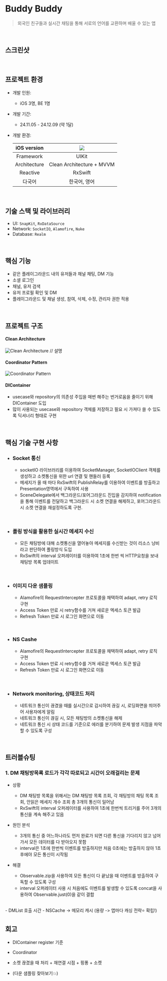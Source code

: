 # Buddy Buddy
> 외국인 친구들과 실시간 채팅을 통해 서로의 언어를 교환하며 배울 수 있는 앱
<br/>

## 스크린샷

<br>

## 프로젝트 환경
- 개발 인원:
  - iOS 3명, BE 1명
- 개발 기간:
  - 24.11.05 - 24.12.09 (약 1달)
- 개발 환경:
    
    | iOS version | <img src="https://img.shields.io/badge/iOS-15.0+-black?logo=apple"/> |
    |:-:|:-:|
    | Framework | UIKit |
    | Architecture | Clean Architecture + MVVM |
    | Reactive | RxSwift |
    | 다국어 | 한국어, 영어 |

<br/>

## 기술 스택 및 라이브러리
- UI: `SnapKit`, `RxDataSource`
- Network: `SocketIO`, `Alamofire`, `Nuke`
- Database: `Realm`

<br/>

## 핵심 기능

- 같은 플레이그라운드 내의 유저들과 채널 채팅, DM 기능
- 소셜 로그인 
- 채널, 유저 검색
- 유저 프로필 확인 및 DM
- 플레이그라운드 및 채널 생성, 참여, 삭제, 수정, 관리자 권한 적용

<br/>

## 프로젝트 구조
#### Clean Architecture
![Clean Architecture](Documents/BuddyCleanArchitecture.png)
// 설명
#### Coordinator Pattern
![Coordinator Pattern](Documents/BuddyCoordinator.png)

#### DIContainer
- usecase와 repository의 의존성 주입을 매번 해주는 번거로움을 줄이기 위해 DIContainer 도입
- 많이 사용되는 usecase와 repository 객체를 저장하고 필요 시 가져다 쓸 수 있도록 딕셔너리 형태로 구현

<br>

## 핵심 기술 구현 사항

  - ### Socket 통신
    - socketIO 라이브러리를 이용하여 SocketManager, SocketIOClient 객체를 생성하고 소켓통신을 위한 url 연결 및 핸들러 등록
    - 메세지가 올 때 마다 RxSwift의 PublishRelay를 이용하여 이벤트를 방출하고 Presentation영역에서 구독하여 사용
    - SceneDelegate에서 백그라운드/포어그라운드 진입을 감지하여 notification을 통해 이벤트를 전달하고 백그라운드 시 소켓 연결을 해제하고, 포어그라운드 시 소켓 연결을 재설정하도록 구현.
  
  <br>

  - ### 폴링 방식을 활용한 실시간 메세지 수신
    - 모든 채팅방에 대해 소켓통신을 열어놓아 메세지를 수신받는 것이 리소스 낭비라고 판단하여 폴링방식 도입
    - RxSwift의 interval 오퍼레이터를 이용하여 1초에 한번 씩 HTTP요청을 보내 채팅방 목록 업데이트

  <br>

  - ### 이미지 다운 샘플링
    - Alamofire의 RequestIntercepter 프로토콜을 채택하여 adapt, retry 로직 구현 
    - Access Token 만료 시 retry함수를 거쳐 새로운 엑세스 토큰 발급
    - Refresh Token 만료 시 로그인 화면으로 이동

  <br>

  - ### NS Cashe
    - Alamofire의 RequestIntercepter 프로토콜을 채택하여 adapt, retry 로직 구현 
    - Access Token 만료 시 retry함수를 거쳐 새로운 엑세스 토큰 발급
    - Refresh Token 만료 시 로그인 화면으로 이동

  <br>

  - ### Network monitoring, 상태코드 처리
    - 네트워크 통신이 끊겼을 때를 실시간으로 감시하여 끊길 시, 로딩화면을 띄어주어 사용자에게 알림 
    - 네트워크 통신이 끊길 시, 모든 채팅방의 소켓통신을 해제
    - 네트워크 통신 시 상태 코드를 기준으로 에러를 분기하여 문제 발생 지점을 파악할 수 있도록 구성

  <br>

## 트러블슈팅
### 1. DM 채팅방목록 로드가 각각 따로되고 시간이 오래걸리는 문제
- 상황
  - DM 채팅방 목록을 위해서는 DM 채팅방 목록 조회, 각 채팅방의 채팅 목록 조회, 안읽은 메세지 개수 조회 총 3개의 통신이 일어남
  - RxSwift의 interval 오퍼레이터를 사용하여 1초에 한번씩 트리거를 주어 3개의 통신을 계속 해주고 있음
  
- 원인 분석
  - 3개의 통신 중 어느하나라도 먼저 완료가 되면 다른 통신을 기다리지 않고 넘어가서 모든 데이터를 다 받아오지 못함
  - interval은 1초에 한번씩 이벤트를 방출하지만 처음 0초에는 방출하지 않아 1초 후에야 모든 통신이 시작됨

- 해결
  - Observable.zip을 사용하여 모든 통신이 다 끝났을 때 이벤트를 방출하여 구독할 수 있도록 구성
  - interval 오퍼레이터 사용 시 처음에도 이벤트를 발생할 수 있도록 concat을 사용하여 Observable.just(0)을 같이 결합 


<br>
- DMList 호출 시간
- NSCache -> 메모리 캐시 (용량 -> 앱마다 캐싱 전략⭐️ 확립!)


## 회고
- DIContainer register 기준
- Coordinator


- 소켓 끊겼을 때 처리 + 재연결 시점 + 핑퐁 + 소켓 
- (다운 샘플링 찾아보기💥)
